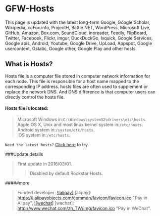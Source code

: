 # GFW-Hosts
This page is updated with the latest long-term Google, Google Scholar, Wikipedia, ccFox.info, ProjectH, Battle.NET, WordPress, Microsoft Live, GitHub, Amazon, Box.com, SoundCloud, inoreader, Feedly, FlipBoard, Twitter, Facebook, Flickr, imgur, DuckDuckGo, Ixquick, Google Services, Google apis, Android, Youtube, Google Drive, UpLoad, Appspot, Google usercontent, Gstatic, Google other, Google Play and other hosts.
## What is Hosts?
Hosts file is a computer file stored in computer network information for each node. This file is responsible for a host name mapped to the corresponding IP address. hosts files are often used to supplement or replace the network DNS. And DNS difference is that computer users can directly control the hosts file.
#### Hosts file is located:
 >Microsoft Windows in:`C:\Windows\system32\drivers\etc\hosts`.<br>
 >Apple OS X, Unix and most linux kernel system in:`/etc/hosts`.<br>
 >Android system in:`/system/etc/hosts`.<br>
 >iOS system in:`/etc/hosts`.<br>
 
 
`Need the latest hosts?` [Click here](./latest) to try.  

###Update details
>First update in 2016/03/01.
>>Disabled by default Rockstar Hosts.
 
#####more
>Funded developer:
[![alipay]](http://pay.devsoft.cn/alipay)
[alipay]: https://i.alipayobjects.com/common/favicon/favicon.ico "Pay in Alipay",
[![wechat]](http://pay.devsoft.cn/wechat)
[wechat]: http://www.wechat.com/zh_TW/img/favicon.ico "Pay in WeChat".
